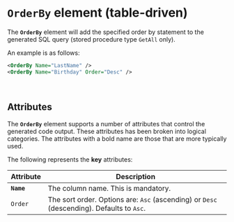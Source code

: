 ﻿# `OrderBy` element (table-driven)

The **`OrderBy`** element will add the specified order by statement to the generated SQL query (stored procedure type `GetAll` only).

An example is as follows:

```xml
<OrderBy Name="LastName" />
<OrderBy Name="Birthday" Order="Desc" />
```

<br>

## Attributes

The **`OrderBy`** element supports a number of attributes that control the generated code output. These attributes has been broken into logical categories. The attributes with a bold name are those that are more typically used.

The following represents the **key** attributes: 

Attribute | Description
-|-
**`Name`** | The column name. This is mandatory.
`Order` | The sort order. Options are: `Asc` (ascending) or `Desc` (descending). Defaults to `Asc`.